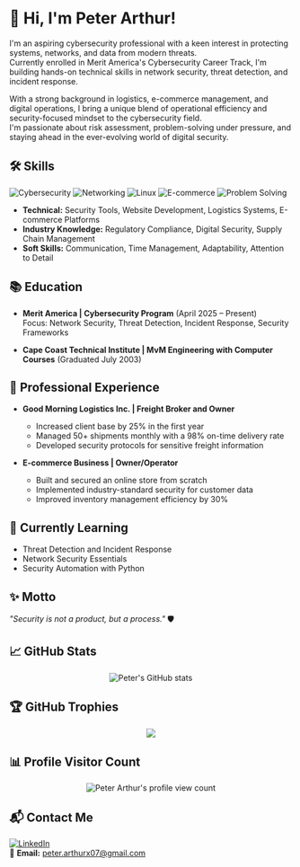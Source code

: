 # 👋 Hi, I'm Peter Arthur!

I'm an aspiring cybersecurity professional with a keen interest in protecting systems, networks, and data from modern threats.  
Currently enrolled in Merit America's Cybersecurity Career Track, I'm building hands-on technical skills in network security, threat detection, and incident response.

With a strong background in logistics, e-commerce management, and digital operations, I bring a unique blend of operational efficiency and security-focused mindset to the cybersecurity field.  
I'm passionate about risk assessment, problem-solving under pressure, and staying ahead in the ever-evolving world of digital security.

## 🛠️ Skills

![Cybersecurity](https://img.shields.io/badge/Cybersecurity-%23121011?style=flat&logo=CyberSecurity&logoColor=white)
![Networking](https://img.shields.io/badge/Networking-%23121011?style=flat&logo=Cisco&logoColor=white)
![Linux](https://img.shields.io/badge/Linux-%23121011?style=flat&logo=linux&logoColor=white)
![E-commerce](https://img.shields.io/badge/E--commerce-%23121011?style=flat&logo=Shopify&logoColor=white)
![Problem Solving](https://img.shields.io/badge/Problem_Solving-%23121011?style=flat)

- **Technical:** Security Tools, Website Development, Logistics Systems, E-commerce Platforms
- **Industry Knowledge:** Regulatory Compliance, Digital Security, Supply Chain Management
- **Soft Skills:** Communication, Time Management, Adaptability, Attention to Detail

## 📚 Education

- **Merit America | Cybersecurity Program** (April 2025 – Present)  
  Focus: Network Security, Threat Detection, Incident Response, Security Frameworks

- **Cape Coast Technical Institute | MvM Engineering with Computer Courses** (Graduated July 2003)

## 💼 Professional Experience

- **Good Morning Logistics Inc. | Freight Broker and Owner**  
  - Increased client base by 25% in the first year
  - Managed 50+ shipments monthly with a 98% on-time delivery rate
  - Developed security protocols for sensitive freight information

- **E-commerce Business | Owner/Operator**  
  - Built and secured an online store from scratch
  - Implemented industry-standard security for customer data
  - Improved inventory management efficiency by 30%

## 🌱 Currently Learning

- Threat Detection and Incident Response
- Network Security Essentials
- Security Automation with Python

## ✨ Motto

_"Security is not a product, but a process."_ 🛡️

## 📈 GitHub Stats

<p align="center">
  <img src="https://github-readme-stats.vercel.app/api?username=peterarthurx07&show_icons=true&theme=tokyonight" alt="Peter's GitHub stats" />
</p>

## 🏆 GitHub Trophies

<p align="center">
  <img src="https://github-profile-trophy.vercel.app/?username=peterarthurx07&theme=gruvbox" />
</p>

## 📊 Profile Visitor Count

<p align="center">
  <img src="https://komarev.com/ghpvc/?username=peterarthurx07&label=Profile%20views&color=0e75b6&style=flat" alt="Peter Arthur's profile view count" />
</p>

## 📬 Contact Me

[![LinkedIn](https://img.shields.io/badge/LinkedIn-Peter%20Arthur-blue?style=for-the-badge&logo=linkedin)](https://www.linkedin.com/in/peter-arthur-899334223/?trk=opento_sprofile_topcard)  
📧 **Email:** peter.arthurx07@gmail.com
